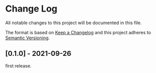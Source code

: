 # Change Log
All notable changes to this project will be documented in this file.

The format is based on [Keep a Changelog](http://keepachangelog.com/)
and this project adheres to [Semantic Versioning](http://semver.org/).

## [0.1.0] - 2021-09-26
first release.

[Unreleased]: https://github.com/olivierlacan/keep-a-changelog/compare/v0.1.0...HEAD
[0.1.1]: https://github.com/chanyou0311/countdown-sleep/compare/v0.1.0...v0.1.1

